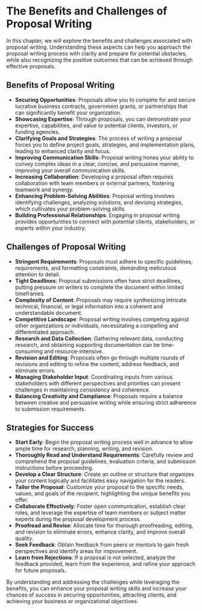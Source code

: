 The Benefits and Challenges of Proposal Writing
========================================================

In this chapter, we will explore the benefits and challenges associated with proposal writing. Understanding these aspects can help you approach the proposal writing process with clarity and prepare for potential obstacles, while also recognizing the positive outcomes that can be achieved through effective proposals.

Benefits of Proposal Writing
----------------------------

* **Securing Opportunities**: Proposals allow you to compete for and secure lucrative business contracts, government grants, or partnerships that can significantly benefit your organization.
* **Showcasing Expertise**: Through proposals, you can demonstrate your expertise, capabilities, and value to potential clients, investors, or funding agencies.
* **Clarifying Goals and Strategies**: The process of writing a proposal forces you to define project goals, strategies, and implementation plans, leading to enhanced clarity and focus.
* **Improving Communication Skills**: Proposal writing hones your ability to convey complex ideas in a clear, concise, and persuasive manner, improving your overall communication skills.
* **Increasing Collaboration**: Developing a proposal often requires collaboration with team members or external partners, fostering teamwork and synergy.
* **Enhancing Problem-Solving Abilities**: Proposal writing involves identifying challenges, analyzing solutions, and devising strategies, which cultivates your problem-solving skills.
* **Building Professional Relationships**: Engaging in proposal writing provides opportunities to connect with potential clients, stakeholders, or experts within your industry.

Challenges of Proposal Writing
------------------------------

* **Stringent Requirements**: Proposals must adhere to specific guidelines, requirements, and formatting constraints, demanding meticulous attention to detail.
* **Tight Deadlines**: Proposal submissions often have strict deadlines, putting pressure on writers to complete the document within limited timeframes.
* **Complexity of Content**: Proposals may require synthesizing intricate technical, financial, or legal information into a coherent and understandable document.
* **Competitive Landscape**: Proposal writing involves competing against other organizations or individuals, necessitating a compelling and differentiated approach.
* **Research and Data Collection**: Gathering relevant data, conducting research, and obtaining supporting documentation can be time-consuming and resource-intensive.
* **Revision and Editing**: Proposals often go through multiple rounds of revisions and editing to refine the content, address feedback, and eliminate errors.
* **Managing Stakeholder Input**: Coordinating inputs from various stakeholders with different perspectives and priorities can present challenges in maintaining consistency and coherence.
* **Balancing Creativity and Compliance**: Proposals require a balance between creative and persuasive writing while ensuring strict adherence to submission requirements.

Strategies for Success
----------------------

* **Start Early**: Begin the proposal writing process well in advance to allow ample time for research, planning, writing, and revision.
* **Thoroughly Read and Understand Requirements**: Carefully review and comprehend the proposal guidelines, evaluation criteria, and submission instructions before proceeding.
* **Develop a Clear Structure**: Create an outline or structure that organizes your content logically and facilitates easy navigation for the readers.
* **Tailor the Proposal**: Customize your proposal to the specific needs, values, and goals of the recipient, highlighting the unique benefits you offer.
* **Collaborate Effectively**: Foster open communication, establish clear roles, and leverage the expertise of team members or subject matter experts during the proposal development process.
* **Proofread and Revise**: Allocate time for thorough proofreading, editing, and revision to eliminate errors, enhance clarity, and improve overall quality.
* **Seek Feedback**: Obtain feedback from peers or mentors to gain fresh perspectives and identify areas for improvement.
* **Learn from Rejections**: If a proposal is not selected, analyze the feedback provided, learn from the experience, and refine your approach for future proposals.

By understanding and addressing the challenges while leveraging the benefits, you can enhance your proposal writing skills and increase your chances of success in securing opportunities, attracting clients, and achieving your business or organizational objectives.
